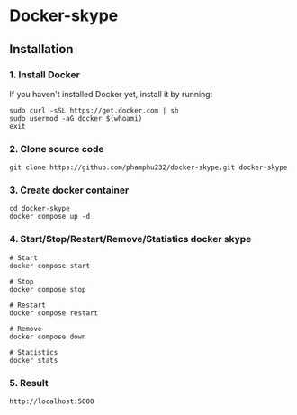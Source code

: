 # Docker-skype

## Installation

### 1. Install Docker

If you haven't installed Docker yet, install it by running:

```
sudo curl -sSL https://get.docker.com | sh
sudo usermod -aG docker $(whoami)
exit
```

### 2. Clone source code

```
git clone https://github.com/phamphu232/docker-skype.git docker-skype
```

### 3. Create docker container

```
cd docker-skype
docker compose up -d
```

### 4. Start/Stop/Restart/Remove/Statistics docker skype

```
# Start
docker compose start

# Stop
docker compose stop

# Restart
docker compose restart

# Remove
docker compose down

# Statistics
docker stats
```

### 5. Result

```
http://localhost:5000
```




